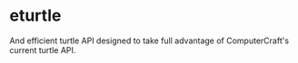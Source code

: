# eturtle
And efficient turtle API designed to take full advantage of ComputerCraft's current turtle API.
